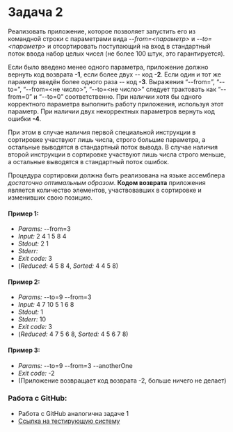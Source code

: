 # Задача 2

Реализовать приложение, которое позволяет запустить его из командной строки с параметрами вида *\-\-from=<параметр>* и *\-\-to=<параметр>* и отсортировать поступающий на вход в стандартный поток ввода набор целых чисел (не более 100 штук, это гарантируется). 

Если было введено менее одного параметра, приложение должно вернуть код возврата **-1**, если более двух -- код **-2**. Если один и тот же параметр введён более одного раза -- код **-3**. Выражения “\-\-from=”, “\-\-to=”, “\-\-from=<не число>”, “\-\-to=<не число>” следует трактовать как “\-\-from=0” и “\-\-to=0” соответственно. При наличии хотя бы одного корректного параметра выполнить работу приложения, используя этот параметр. При наличии двух некорректных параметров вернуть код ошибки **-4**.

При этом в случае наличия первой специальной инструкции в сортировке участвуют лишь числа, строго большие параметра, а остальные выводятся в стандартный поток вывода. В случае наличия второй инструкции в сортировке участвуют лишь числа строго меньше, а остальные выводятся в стандартный поток ошибок.

Процедура сортировки должна быть реализована на языке ассемблера *достаточно оптимальным образом*. **Кодом возврата** приложения является количество элементов, участвовавших в сортировке и изменивших свою позицию.

#### Пример 1:
- *Params:* \-\-from=3
- *Input:* 2 4 1 5 8 4
- *Stdout:* 2 1
- *Stderr:*
- *Exit code:* 3
- (*Reduced:* 4 5 8 4, *Sorted:* 4 4 5 8)

#### Пример 2:
- *Params:* \-\-to=9 \-\-from=3
- *Input:* 4 7 10 5 1 6 8
- *Stdout:* 1
- *Stderr:* 10
- *Exit code:* 3
- (*Reduced:* 4 7 5 6 8, *Sorted:* 4 5 6 7 8)

#### Пример 3:
- *Params:* \-\-to=9 \-\-from=3 \-\-anotherOne
- *Exit code:* -2
- (Приложение возвращает код возврата -2, больше ничего не делает)

### Работа с GitHub:
- Работа с GitHub аналогична задаче 1 
- [Ссылка на тестирующую систему]() 

